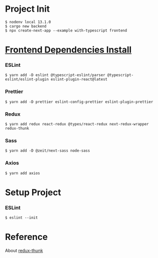 # Project Init
`$ nodenv local 13.1.0`  
`$ cargo new backend`  
`$ npx create-next-app --example with-typescript frontend`

# [Frontend Dependencies Install](https://qiita.com/yohei_nakamura/items/2365682720ffd2fb3424)
### ESLint
`$ yarn add -D eslint @typescript-eslint/parser @typescript-eslint/eslint-plugin eslint-plugin-react@latest`
### Prettier
`$ yarn add -D prettier eslint-config-prettier eslint-plugin-prettier`
### Redux
`$ yarn add redux react-redux @types/react-redux next-redux-wrapper redux-thunk`
### Sass
`$ yarn add -D @zeit/next-sass node-sass`
### Axios
`$ yarn add axios`

# Setup Project
### ESLint
`$ eslint --init`

# Reference
About [redux-thunk](https://qiita.com/hiroya8649/items/c202742c99d2cc6159b8)

